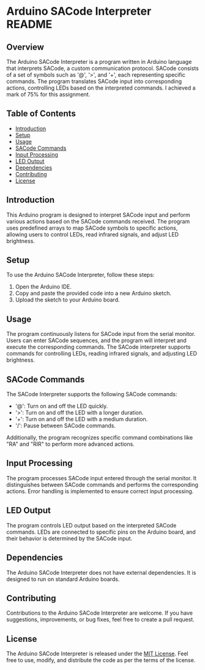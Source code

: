 # Arduino SACode Interpreter README

## Overview

The Arduino SACode Interpreter is a program written in Arduino language that interprets SACode, a custom communication protocol. SACode consists of a set of symbols such as '@', '>', and '+', each representing specific commands. The program translates SACode input into corresponding actions, controlling LEDs based on the interpreted commands.
I achieved a mark of 75% for this assignment.

## Table of Contents

- [Introduction](#introduction)
- [Setup](#setup)
- [Usage](#usage)
- [SACode Commands](#sacode-commands)
- [Input Processing](#input-processing)
- [LED Output](#led-output)
- [Dependencies](#dependencies)
- [Contributing](#contributing)
- [License](#license)

## Introduction

This Arduino program is designed to interpret SACode input and perform various actions based on the SACode commands received. The program uses predefined arrays to map SACode symbols to specific actions, allowing users to control LEDs, read infrared signals, and adjust LED brightness.

## Setup

To use the Arduino SACode Interpreter, follow these steps:

1. Open the Arduino IDE.
2. Copy and paste the provided code into a new Arduino sketch.
3. Upload the sketch to your Arduino board.

## Usage

The program continuously listens for SACode input from the serial monitor. Users can enter SACode sequences, and the program will interpret and execute the corresponding commands. The SACode interpreter supports commands for controlling LEDs, reading infrared signals, and adjusting LED brightness.

## SACode Commands

The SACode Interpreter supports the following SACode commands:

- '@': Turn on and off the LED quickly.
- '>': Turn on and off the LED with a longer duration.
- '+': Turn on and off the LED with a medium duration.
- '/': Pause between SACode commands.

Additionally, the program recognizes specific command combinations like "RA" and "RIR" to perform more advanced actions.

## Input Processing

The program processes SACode input entered through the serial monitor. It distinguishes between SACode commands and performs the corresponding actions. Error handling is implemented to ensure correct input processing.

## LED Output

The program controls LED output based on the interpreted SACode commands. LEDs are connected to specific pins on the Arduino board, and their behavior is determined by the SACode input.

## Dependencies

The Arduino SACode Interpreter does not have external dependencies. It is designed to run on standard Arduino boards.

## Contributing

Contributions to the Arduino SACode Interpreter are welcome. If you have suggestions, improvements, or bug fixes, feel free to create a pull request.

## License

The Arduino SACode Interpreter is released under the [MIT License](LICENSE). Feel free to use, modify, and distribute the code as per the terms of the license.
